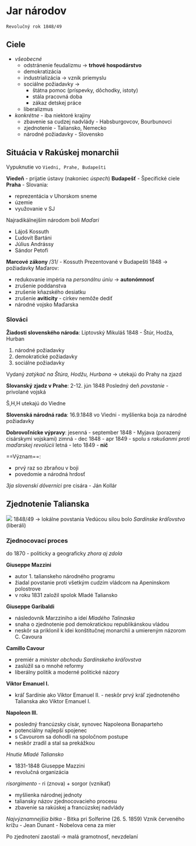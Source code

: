 # Jar národov
`Revolučný rok 1848/49`

## Ciele
- *všeobecné*
	- odstránenie feudalizmu ->  **trhové hospodárstvo**
	- demokratizácia
	- industrializácia -> vznik priemyslu
	- sociálne požiadavky -> 
		- štátna pomoc (príspevky, dôchodky, istoty)
		- stála pracovná doba
		- zákaz detskej práce
	- liberalizmus
- *konkrétne* - iba niektoré krajiny
	- zbavenie sa cudzej nadvlády - Habsburgovcov, Bourbunovci
	- zjednotenie - Taliansko, Nemecko
	- národné požiadavky - Slovensko

## Situácia v Rakúskej monarchii
Vypuknutie vo `Viedni, Prahe, Budapešti`

**Viedeň** - prijatie ústavy (nakoniec *úspech*)
**Budapešť** - Špecifické ciele
**Praha** - Slovania:
- reprezentácia v Uhorskom sneme
- územie
- využovanie v SJ

Najradikálnejším národom boli *Maďari*
- Lájoš Kossuth
- Ľudovít Bartáni
- Július Andrássy
- Sándor Petofi

**Marcové zákony** /31/ - Kossuth
Prezentované v Budapešti 1848 -> požiadavky Maďarov:
- redukovanie impéria na *personálnu úniu* -> **autonómnosť**
- zrušenie poddanstva
- zrušenie kňazského desiatku
- zrušenie **aviticity** - cirkev nemôže dediť
- národné vojsko Maďarska

### Slováci
**Žiadosti slovenského národa**:
Liptovský Mikuláš 1848 - Štúr, Hodža, Hurban
1. národné požiadavky
2. demokratické požiadavky
3. sociálne požiadavky

Vydaný *zatýkač na Štúra, Hodžu, Hurbana* -> utekajú do Prahy na zjazd

**Slovanský zjadz v Prahe**:
2-12. jún 1848
Posledný deň *povstanie* - privolané vojská

Š,H,H utekajú do Viedne

**Slovenská národná rada**:
16.9.1848 vo Viedni - myšlienka boja za národné požiadavky

**Dobrovoľnícke výpravy**:
jesenná - september 1848 - Myjava (porazený cisárskymi vojskami)
zimná - dec 1848 - apr 1849 - spolu *s rakušanmi proti maďarskej revolúcii*
letná - leto 1849 - **nič**

==Význam==:
- prvý raz so zbraňou v boji
- povedomie a národná hrdosť

*3ja slovenskí dôverníci* pre cisára - Ján Kollár

## Zjednotenie Talianska
![](taliansko-zjednotenie.png)
1848/49 -> lokálne povstania
Vedúcou silou bolo *Sardínske kráľovstvo* (liberáli)

### Zjednocovací proces
do 1870 - politicky a geograficky *zhora aj zdola*

**Giuseppe Mazzini**
- autor 1. talianskeho národného programu
- žiadal povstanie proti všetkým cudzím vládcom na Apeninskom polostrove
- v roku 1831 založil spolok Mladé Taliansko

**Giuseppe Garibaldi**
- následovník Marzziniho a ideí *Mladého Talinaska*
- snaha o zjednotenie pod demokratickou republikánskou vládou
- neskôr sa priklonil k idei konštitučnej monarchii a umiereným názorom C. Cavoura

**Camillo Cavour**
- premiér a *minister obchodu Sardínskeho kráľovstva*
- zaslúžil sa o mnohé reformy
- liberálny politik a moderné politické názory

**Viktor Emanuel I.**
- kráľ Sardínie ako Viktor Emanuel II. - neskôr prvý kráľ zjednoteného Talianska ako Viktor Emanuel I.

**Napoleon III.**
- posledný francúzsky cisár, synovec Napoleona Bonaparteho
- potenciálny najlepší spojenec
- s Cavourom sa dohodli na spoločnom postupe
- neskôr zradil a stal sa prekážkou

*Hnutie Mladé Taliansko*
- 1831-1848 Giuseppe Mazzini
- revolučná organizácia

*risorgimento* - ri (znova) + sorgor (vznikať)
- myšlienka národnej jednoty
- taliansky názov zjednocovacieho procesu
- zbavenie sa rakúskej a francúzskej nadvlády

*Najvýznamnejšia bitka* - Bitka pri Solferine (26. 5. 1859)
Vznik červeného krížu - Jean Dunant - Nobelova cena za mier

Po zjednotení zaostalí -> malá gramotnosť, nevzdelaní
